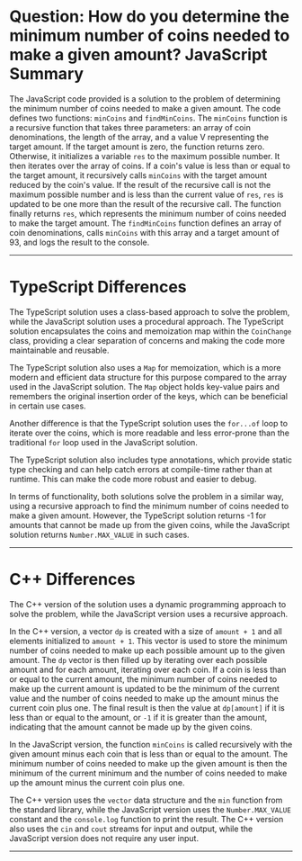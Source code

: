 # Question: How do you determine the minimum number of coins needed to make a given amount? JavaScript Summary

The JavaScript code provided is a solution to the problem of determining the minimum number of coins needed to make a given amount. The code defines two functions: `minCoins` and `findMinCoins`. The `minCoins` function is a recursive function that takes three parameters: an array of coin denominations, the length of the array, and a value V representing the target amount. If the target amount is zero, the function returns zero. Otherwise, it initializes a variable `res` to the maximum possible number. It then iterates over the array of coins. If a coin's value is less than or equal to the target amount, it recursively calls `minCoins` with the target amount reduced by the coin's value. If the result of the recursive call is not the maximum possible number and is less than the current value of `res`, `res` is updated to be one more than the result of the recursive call. The function finally returns `res`, which represents the minimum number of coins needed to make the target amount. The `findMinCoins` function defines an array of coin denominations, calls `minCoins` with this array and a target amount of 93, and logs the result to the console.

---

# TypeScript Differences

The TypeScript solution uses a class-based approach to solve the problem, while the JavaScript solution uses a procedural approach. The TypeScript solution encapsulates the coins and memoization map within the `CoinChange` class, providing a clear separation of concerns and making the code more maintainable and reusable.

The TypeScript solution also uses a `Map` for memoization, which is a more modern and efficient data structure for this purpose compared to the array used in the JavaScript solution. The `Map` object holds key-value pairs and remembers the original insertion order of the keys, which can be beneficial in certain use cases.

Another difference is that the TypeScript solution uses the `for...of` loop to iterate over the coins, which is more readable and less error-prone than the traditional `for` loop used in the JavaScript solution.

The TypeScript solution also includes type annotations, which provide static type checking and can help catch errors at compile-time rather than at runtime. This can make the code more robust and easier to debug.

In terms of functionality, both solutions solve the problem in a similar way, using a recursive approach to find the minimum number of coins needed to make a given amount. However, the TypeScript solution returns -1 for amounts that cannot be made up from the given coins, while the JavaScript solution returns `Number.MAX_VALUE` in such cases.

---

# C++ Differences

The C++ version of the solution uses a dynamic programming approach to solve the problem, while the JavaScript version uses a recursive approach. 

In the C++ version, a vector `dp` is created with a size of `amount + 1` and all elements initialized to `amount + 1`. This vector is used to store the minimum number of coins needed to make up each possible amount up to the given amount. The `dp` vector is then filled up by iterating over each possible amount and for each amount, iterating over each coin. If a coin is less than or equal to the current amount, the minimum number of coins needed to make up the current amount is updated to be the minimum of the current value and the number of coins needed to make up the amount minus the current coin plus one. The final result is then the value at `dp[amount]` if it is less than or equal to the amount, or `-1` if it is greater than the amount, indicating that the amount cannot be made up by the given coins.

In the JavaScript version, the function `minCoins` is called recursively with the given amount minus each coin that is less than or equal to the amount. The minimum number of coins needed to make up the given amount is then the minimum of the current minimum and the number of coins needed to make up the amount minus the current coin plus one.

The C++ version uses the `vector` data structure and the `min` function from the standard library, while the JavaScript version uses the `Number.MAX_VALUE` constant and the `console.log` function to print the result. The C++ version also uses the `cin` and `cout` streams for input and output, while the JavaScript version does not require any user input.

---
